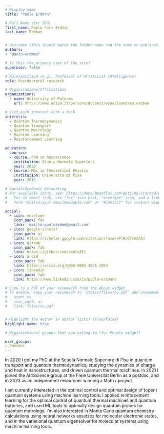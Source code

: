 ```yaml
---
# Display name
title: "Paolo Erdman"

# Full Name (for SEO)
first_name: Paolo <br> Erdman
last_name: Erdman


# Username (this should match the folder name and the name on publications)
authors:
- "paolo-erdman"

# Is this the primary user of the site?
superuser: false

# Role/position (e.g., Professor of Artificial Intelligence)
role: Postdoctoral research

# Organisations/Affiliations
organizations:
  - name: University of Palermo
    url: https://www.unipa.it/persone/docenti/e/paoloandrea.erdman

# List each interest with a dash
interests:
  - Quantum Thermodynamics
  - Quantum Transport
  - Quantum Metrology
  - Machine Learning
  - Reinforcement Learning

education:
  courses:
  - course: PhD in Nanoscience
    institution: Scuola Normale Superiore
    year: 2020
  - course: MSc in Theoretical Physics
    institution: Università di Pisa
    year: 2016

# Social/Academic Networking
# For available icons, see: https://docs.hugoblox.com/getting-started/page-builder/#icons
#   For an email link, use "fas" icon pack, "envelope" icon, and a link in the
#   form "mailto:your-email@example.com" or "#contact" for contact widget.

social:
  - icon: envelope
    icon_pack: fas
    link: 'mailto:paoloerdmn@gmail.com'
  - icon: google-scholar 
    icon_pack: ai
    link: https://scholar.google.com/citations?user=PlHrQ7cAAAAJ
  - icon: github 
    icon_pack: fab
    link: https://github.com/paoloAE/
  - icon: orcid
    icon_pack: fab
    link: https://orcid.org/0000-0003-4626-2869
  - icon: linkedin
    icon_pack: fab
    link: https://www.linkedin.com/in/paolo-erdman/

# Link to a PDF of your resume/CV from the About widget.
# To enable, copy your resume/CV to `static/files/cv.pdf` and uncomment the lines below.
# - icon: cv
#   icon_pack: ai
#   link: files/cv.pdf


# Highlight the author in author lists? (true/false)
highlight_name: true

# Organizational groups that you belong to (for People widget)

user_groups:
- Postdoc
---
```

In 2020 I got my PhD at the Scuola Normale Superiore di Pisa in quantum transport and quantum thermodynamics, studying the dynamics of charge and heat in nanostructures, and driven quantum thermal machines. In 2021 I joined the AI4Science group at the Freie Universität Berlin as a postdoc, and in 2023 as an independent researcher winning a Math+ project.

I am currently interested in the optimal control and optimal design of (open) quantum systems using machine learning tools. I applied reinforcement learning for the optimal control of quantum thermal machines and quantum batteries, and used ML tools to optimally design quantum probes for quantum metrology. I’m also interested in Monte Carlo quantum chemistry calculations using neural networks ansatzes for molecular electronic states, and in the variational quantum eigensolver for molecular systems using machine learning tools.





